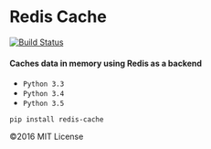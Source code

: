 # Redis Cache
[![Build Status](https://travis-ci.org/jaredlunde/redis-cache.svg?branch=master)](https://travis-ci.org/jaredlunde/redis-cache)
#### Caches data in memory using Redis as a backend

* `Python 3.3`
* `Python 3.4`
* `Python 3.5`

`pip install redis-cache`


©2016 MIT License

